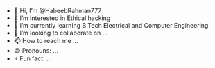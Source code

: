 - 👋 Hi, I’m @HabeebRahman777
- 👀 I’m interested in Ethical hacking
- 🌱 I’m currently learning B.Tech Electrical and Computer Engineering
- 💞️ I’m looking to collaborate on ...
- 📫 How to reach me ...
- 😄 Pronouns: ...
- ⚡ Fun fact: ...

<!---
HabeebRahman777/HabeebRahman777 is a ✨ special ✨ repository because its `README.md` (this file) appears on your GitHub profile.
You can click the Preview link to take a look at your changes.
--->
